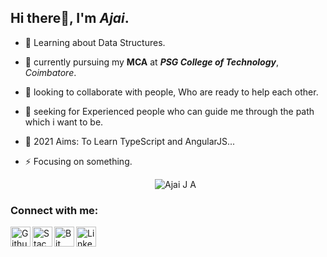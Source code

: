 ## Hi there👋, I'm *Ajai*.
   
   - 🌱 Learning about Data Structures.
   - 🔭 currently pursuing my **MCA** at ***PSG College of Technology***, *Coimbatore*.
   - 💬 looking to collaborate with people, Who are ready to help each other.
   - 🤔 seeking for Experienced people who can guide me through the path which i want to be.
   - 🥅 2021 Aims: To Learn TypeScript and AngularJS...
   - ⚡ Focusing on something.

      <!-- ![Ajai J A 's GitHub stats](https://github-readme-stats.vercel.app/api?username=AjaiJA&show_icons=true&theme=highcontrast&card_width=60)
      [![Top Langs](https://github-readme-stats.vercel.app/api/top-langs/?username=AjaiJA&layout=compact)](https://github.com/AjaiJA/)-->

      <!-- <a href="https://github.com/AjaiJA/My-Projects">
        <img align="center" src="https://github-readme-stats.vercel.app/api/pin/?username=AjaiJA&repo=My-Projects" />
      </a>-->

     <p align="center"> <img src="https://komarev.com/ghpvc/?username=AjaiJA&label=Profile%20views&color=0e75b6&style=flat" alt="Ajai J A" /> </p>

### Connect with me:<br>

   [<img align="left" alt="Github" width="32px" title="Github" src="https://cdn2.iconfinder.com/data/icons/social-icons-circular-color/512/github-512.png" />](https://github.com/AjaiJA/)
   [<img align="left" alt="Stack Overflow" width="32px" title="Stack Overflow" src="https://cdn2.iconfinder.com/data/icons/social-icons-33/128/Stack_Overflow-512.png" />](https://stackoverflow.com/users/12341806/ajaija?tab=profile)
   [<img align="left" alt="Bit Bucket" width="32px" title="Bit Bucket" src="https://cdn4.iconfinder.com/data/icons/logos-and-brands/512/44_Bitbucket_logo_logos-512.png" />](https://bitbucket.org/dashboard/projects)
   [<img align="left" alt="LinkedIn" width="32px" title="LinkedIN" src="http://pngimg.com/uploads/linkedIn/linkedIn_PNG24.png" />](https://www.linkedin.com/in/ajaija/)
   <!--[<img align="left" alt="Twitter" title="Twitter" width="32px" src="https://www.freepnglogos.com/uploads/twitter-logo-png/twitter-logo-vector-png-clipart-1.png" />]--><!--(https://twitter.com/Ajai__JA)-->

<br>
<br>
